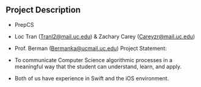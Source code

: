 ## Project Description
 - PrepCS
 - Loc Tran (Tranl2@mail.uc.edu) & Zachary Carey (Careyzr@mail.uc.edu)
 - Prof. Berman (Bermanka@ucmail.uc.edu)
   Project Statement:
 - To communicate Computer Science algorithmic processes in a meaningful way
   that the student can understand, learn, and apply.
 
 - Both of us have experience in Swift and the iOS environment. 
 
